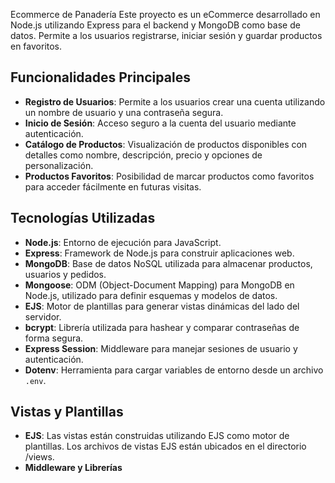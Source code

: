 Ecommerce de Panadería
Este proyecto es un eCommerce desarrollado en Node.js utilizando Express para el backend y MongoDB como base de datos. Permite a los usuarios registrarse, iniciar sesión y guardar productos en favoritos.

## Funcionalidades Principales

- **Registro de Usuarios**: Permite a los usuarios crear una cuenta utilizando un nombre de usuario y una contraseña segura.
- **Inicio de Sesión**: Acceso seguro a la cuenta del usuario mediante autenticación.
- **Catálogo de Productos**: Visualización de productos disponibles con detalles como nombre, descripción, precio y opciones de personalización.
- **Productos Favoritos**: Posibilidad de marcar productos como favoritos para acceder fácilmente en futuras visitas.

## Tecnologías Utilizadas

- **Node.js**: Entorno de ejecución para JavaScript.
- **Express**: Framework de Node.js para construir aplicaciones web.
- **MongoDB**: Base de datos NoSQL utilizada para almacenar productos, usuarios y pedidos.
- **Mongoose**: ODM (Object-Document Mapping) para MongoDB en Node.js, utilizado para definir esquemas y modelos de datos.
- **EJS**: Motor de plantillas para generar vistas dinámicas del lado del servidor.
- **bcrypt**: Librería utilizada para hashear y comparar contraseñas de forma segura.
- **Express Session**: Middleware para manejar sesiones de usuario y autenticación.
- **Dotenv**: Herramienta para cargar variables de entorno desde un archivo `.env`.

## Vistas y Plantillas
- **EJS**: Las vistas están construidas utilizando EJS como motor de plantillas. Los archivos de vistas EJS están ubicados en el directorio /views.
- **Middleware y Librerías**

